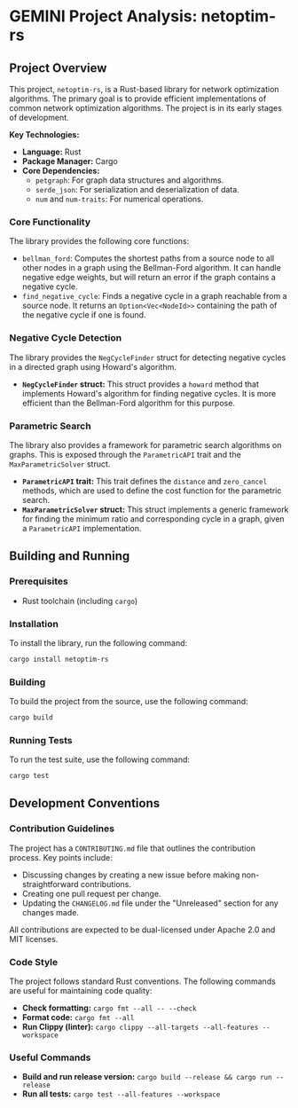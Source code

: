 # GEMINI Project Analysis: netoptim-rs

## Project Overview

This project, `netoptim-rs`, is a Rust-based library for network optimization algorithms. The primary goal is to provide efficient implementations of common network optimization algorithms. The project is in its early stages of development.

**Key Technologies:**

*   **Language:** Rust
*   **Package Manager:** Cargo
*   **Core Dependencies:**
    *   `petgraph`: For graph data structures and algorithms.
    *   `serde_json`: For serialization and deserialization of data.
    *   `num` and `num-traits`: For numerical operations.

### Core Functionality

The library provides the following core functions:

*   `bellman_ford`: Computes the shortest paths from a source node to all other nodes in a graph using the Bellman-Ford algorithm. It can handle negative edge weights, but will return an error if the graph contains a negative cycle.
*   `find_negative_cycle`: Finds a negative cycle in a graph reachable from a source node. It returns an `Option<Vec<NodeId>>` containing the path of the negative cycle if one is found.

### Negative Cycle Detection

The library provides the `NegCycleFinder` struct for detecting negative cycles in a directed graph using Howard's algorithm.

*   **`NegCycleFinder` struct:** This struct provides a `howard` method that implements Howard's algorithm for finding negative cycles. It is more efficient than the Bellman-Ford algorithm for this purpose.

### Parametric Search

The library also provides a framework for parametric search algorithms on graphs. This is exposed through the `ParametricAPI` trait and the `MaxParametricSolver` struct.

*   **`ParametricAPI` trait:** This trait defines the `distance` and `zero_cancel` methods, which are used to define the cost function for the parametric search.
*   **`MaxParametricSolver` struct:** This struct implements a generic framework for finding the minimum ratio and corresponding cycle in a graph, given a `ParametricAPI` implementation.
## Building and Running

### Prerequisites

*   Rust toolchain (including `cargo`)

### Installation

To install the library, run the following command:

```bash
cargo install netoptim-rs
```

### Building

To build the project from the source, use the following command:

```bash
cargo build
```

### Running Tests

To run the test suite, use the following command:

```bash
cargo test
```

## Development Conventions

### Contribution Guidelines

The project has a `CONTRIBUTING.md` file that outlines the contribution process. Key points include:

*   Discussing changes by creating a new issue before making non-straightforward contributions.
*   Creating one pull request per change.
*   Updating the `CHANGELOG.md` file under the "Unreleased" section for any changes made.

All contributions are expected to be dual-licensed under Apache 2.0 and MIT licenses.

### Code Style

The project follows standard Rust conventions. The following commands are useful for maintaining code quality:

*   **Check formatting:** `cargo fmt --all -- --check`
*   **Format code:** `cargo fmt --all`
*   **Run Clippy (linter):** `cargo clippy --all-targets --all-features --workspace`

### Useful Commands

*   **Build and run release version:** `cargo build --release && cargo run --release`
*   **Run all tests:** `cargo test --all-features --workspace`
